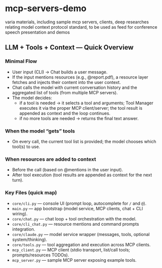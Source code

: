 # mcp-servers-demo
varia materials, including sample mcp servers, clients, deep researches relating model context protocol standard, to be used as feed for conference speech presentation and demos

## LLM + Tools + Context — Quick Overview

### Minimal Flow
- User input (CLI) → Chat builds a user message.
- If the input mentions resources (e.g., @report.pdf), a resource layer fetches and injects their content into the user context.
- Chat calls the model with current conversation history and the aggregated list of tools (from multiple MCP servers).
- The model decides:
  - if a tool is needed → it selects a tool and arguments; Tool Manager executes it via the proper MCP client/server; the tool result is appended as context and the loop continues.
  - if no more tools are needed → returns the final text answer.

### When the model “gets” tools
- On every call, the current tool list is provided; the model chooses which tool(s) to use.

### When resources are added to context
- Before the call (based on @mentions in the user input).
- After tool execution (tool results are appended as context for the next turn).

### Key Files (quick map)
- `core/cli.py` — console UI (prompt loop, autocomplete for `/` and `@`).
- `main.py` — app bootstrap (model service, MCP clients, chat + CLI wiring).
- `core/chat.py` — chat loop + tool orchestration with the model.
- `core/cli_chat.py` — resource mentions and command prompts integration.
- `core/claude.py` — model service wrapper (messages, tools, optional system/thinking).
- `core/tools.py` — tool aggregation and execution across MCP clients.
- `mcp_client.py` — MCP client (stdio transport, list/call tools; prompts/resources TODOs).
- `mcp_server.py` — sample MCP server exposing example tools.
